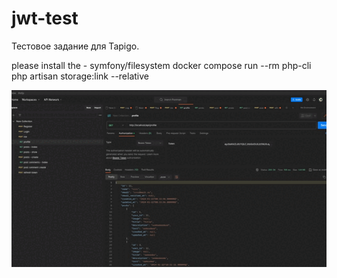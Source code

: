 # jwt-test
Тестовое задание для Tapigo.

please install the - symfony/filesystem
docker compose run --rm php-cli php artisan storage:link --relative

![](https://github.com/IgorOlikov/jwt-test/blob/main/jwt.gif)